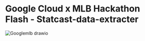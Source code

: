 # Google Cloud x MLB Hackathon Flash - Statcast-data-extracter
![Googlemlb drawio](https://github.com/user-attachments/assets/0410c65b-38ff-42da-ae8d-42a479c45adf)
